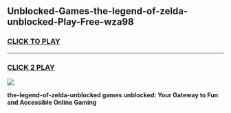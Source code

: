 
## Unblocked-Games-the-legend-of-zelda-unblocked-Play-Free-wza98
<h3>
<a href="https://premium76.site?title=the-legend-of-zelda-unblocked&ref=10A">CLICK TO PLAY</a></h3>
<hr>

<h3>
<a href="https://premium76.site?title=the-legend-of-zelda-unblocked&ref=10A">CLICK 2 PLAY</a>
  
</h3>

<a href="https://premium76.site?title=the-legend-of-zelda-unblocked&ref=10A"><img src="https://clearcache.store/games.png"></a>


**the-legend-of-zelda-unblocked games unblocked: Your Gateway to Fun and Accessible Online Gaming**
